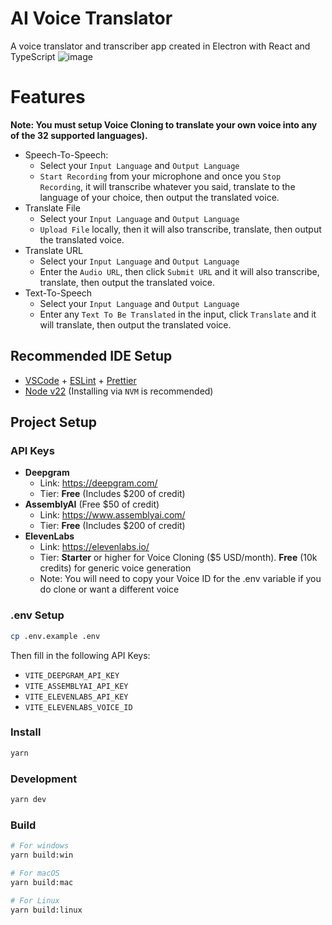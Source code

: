 # AI Voice Translator

A voice translator and transcriber app created in Electron with React and TypeScript
![image](https://github.com/user-attachments/assets/3ac84c1c-440d-4fae-b652-a565d76c7a68)

# Features
**Note: You must setup Voice Cloning to translate your own voice into any of the 32 supported languages).**
- Speech-To-Speech:
  - Select your `Input Language` and `Output Language`
  - `Start Recording` from your microphone and once you `Stop Recording`, it will transcribe whatever you said, translate to the language of your choice, then output the translated voice.
- Translate File
  - Select your `Input Language` and `Output Language`
  - `Upload File` locally, then it will also transcribe, translate, then output the translated voice.
- Translate URL
  - Select your `Input Language` and `Output Language`
  - Enter the `Audio URL`, then click `Submit URL` and it will also transcribe, translate, then output the translated voice.
- Text-To-Speech
  - Select your `Input Language` and `Output Language`
  - Enter any `Text To Be Translated` in the input, click `Translate` and it will translate, then output the translated voice.

## Recommended IDE Setup

- [VSCode](https://code.visualstudio.com/) + [ESLint](https://marketplace.visualstudio.com/items?itemName=dbaeumer.vscode-eslint) + [Prettier](https://marketplace.visualstudio.com/items?itemName=esbenp.prettier-vscode)
- [Node v22](https://nodejs.org/en/download/package-manager) (Installing via `NVM` is recommended)

## Project Setup

### API Keys
- **Deepgram**
  - Link: https://deepgram.com/ 
  - Tier: **Free** (Includes $200 of credit)
- **AssemblyAI** (Free $50 of credit)
  - Link: https://www.assemblyai.com/
  - Tier: **Free** (Includes $200 of credit)
- **ElevenLabs**
  - Link: https://elevenlabs.io/
  - Tier: **Starter** or higher for Voice Cloning ($5 USD/month). **Free** (10k credits) for generic voice generation
  - Note: You will need to copy your Voice ID for the .env variable if you do clone or want a different voice
 
### .env Setup
```bash
cp .env.example .env
```
Then fill in the following API Keys:
  - `VITE_DEEPGRAM_API_KEY`
  - `VITE_ASSEMBLYAI_API_KEY`
  - `VITE_ELEVENLABS_API_KEY`
  - `VITE_ELEVENLABS_VOICE_ID`

### Install

```bash
yarn
```

### Development

```bash
yarn dev
```

### Build

```bash
# For windows
yarn build:win

# For macOS
yarn build:mac

# For Linux
yarn build:linux
```
